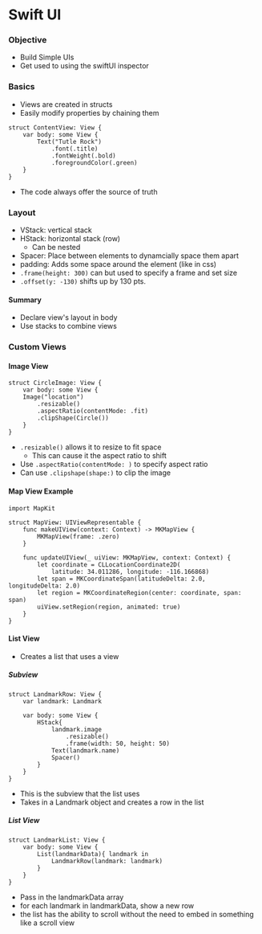 # Swift UI

### Objective
* Build Simple UIs
* Get used to using the swiftUI inspector

### Basics

- Views are created in structs
- Easily modify properties by chaining them
```
struct ContentView: View {
    var body: some View {
        Text("Tutle Rock")
            .font(.title)
            .fontWeight(.bold)
            .foregroundColor(.green)
    }
}
```
- The code always offer the source of truth


### Layout
- VStack: vertical stack 
- HStack: horizontal stack (row)
    - Can be nested
- Spacer: Place between elements to dynamcially space them apart
- padding: Adds some space around the element (like in css)
- `.frame(height: 300)` can but used to specify a frame and set size
- `.offset(y: -130)` shifts up by 130 pts. 

#### Summary
- Declare view's layout in body
- Use stacks to combine views

### Custom Views

#### Image View
```
struct CircleImage: View {
    var body: some View {
    Image("location")
        .resizable()
        .aspectRatio(contentMode: .fit)
        .clipShape(Circle())
    }
}
```
- `.resizable()` allows it to resize to fit space
    - This can cause it the aspect ratio to shift
- Use `.aspectRatio(contentMode: )` to specify aspect ratio
- Can use `.clipshape(shape:)` to clip the image


#### Map View Example
```
import MapKit

struct MapView: UIViewRepresentable {
    func makeUIView(context: Context) -> MKMapView {
        MKMapView(frame: .zero)
    }

    func updateUIView(_ uiView: MKMapView, context: Context) {
        let coordinate = CLLocationCoordinate2D(
            latitude: 34.011286, longitude: -116.166868)
        let span = MKCoordinateSpan(latitudeDelta: 2.0, longitudeDelta: 2.0)
        let region = MKCoordinateRegion(center: coordinate, span: span)
        uiView.setRegion(region, animated: true)
    }
}
```

#### List View
- Creates a list that uses a view

##### Subview
```
struct LandmarkRow: View {
    var landmark: Landmark
    
    var body: some View {
        HStack{
            landmark.image
                .resizable()
                .frame(width: 50, height: 50)
            Text(landmark.name)
            Spacer()
        }
    }
}
``` 
- This is the subview that the list uses
- Takes in a Landmark object and creates a row in the list

##### List View
```
struct LandmarkList: View {
    var body: some View {
        List(landmarkData){ landmark in
            LandmarkRow(landmark: landmark)
        }
    }
}
```
- Pass in the landmarkData array
- for each landmark in landmarkData, show a new row
- the list has the ability to scroll without the need to embed in something like a scroll view

